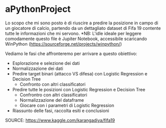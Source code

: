 # aPythonProject
Lo scopo che mi sono posto è di riuscire a predire la posizione in campo di un giocatore di calcio, partendo da un dettagliato dataset di Fifa 19 contente tutte le informazioni che mi servono.
*NB: L'idle ideale per leggere comodamente questo file è Jupiter Notebook, accessibile scaricando WinPython (https://sourceforge.net/projects/winpython/)

Vediamo le fasi che affronteremo per arrivare a questo obiettivo:
  - Esplorazione e selezione dei dati
  - Normalizzazione dei dati
  - Predire target binari (attacco VS difesa) con Logistic Regression e Decision Tree
    - Confronto con altri classificatori
  - Predire tutte le posizioni con Logistic Regression e Decision Tree
    - Confrontro con altri classificatori
    - Normalizzazione del dataframe
    - Giocare con i parametri di Logistic Regression
  - Riassunto delle fasi, raccolta esiti e conclusioni

SOURCE: https://www.kaggle.com/karangadiya/fifa19
